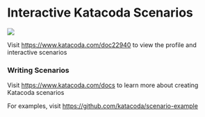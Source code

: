 # Interactive Katacoda Scenarios

[![](http://shields.katacoda.com/katacoda/doc22940/count.svg)](https://www.katacoda.com/doc22940 "Get your profile on Katacoda.com")

Visit https://www.katacoda.com/doc22940 to view the profile and interactive scenarios

### Writing Scenarios
Visit https://www.katacoda.com/docs to learn more about creating Katacoda scenarios

For examples, visit https://github.com/katacoda/scenario-example
